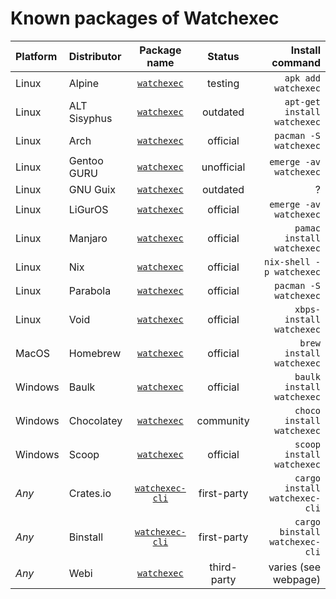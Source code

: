# Known packages of Watchexec

| Platform | Distributor | Package name | Status | Install command |
|:-|:-|:-:|:-:|-:|
| Linux | Alpine | [`watchexec`](https://pkgs.alpinelinux.org/packages?name=watchexec) | testing | `apk add watchexec` |
| Linux | ALT Sisyphus | [`watchexec`](https://packages.altlinux.org/en/sisyphus/srpms/watchexec/) | outdated | `apt-get install watchexec` |
| Linux | Arch | [`watchexec`](https://archlinux.org/packages/community/x86_64/watchexec/) | official | `pacman -S watchexec` |
| Linux | Gentoo GURU | [`watchexec`](https://gpo.zugaina.org/Overlays/guru/app-misc/watchexec) | unofficial | `emerge -av watchexec` |
| Linux | GNU Guix | [`watchexec`](https://guix.gnu.org/packages/watchexec-1.16.1/) | outdated | ? |
| Linux | LiGurOS | [`watchexec`](https://gitlab.com/liguros/liguros-repo/-/tree/stable/app-misc/watchexec) | official | `emerge -av watchexec` |
| Linux | Manjaro | [`watchexec`](https://software.manjaro.org/package/watchexec) | official | `pamac install watchexec` |
| Linux | Nix | [`watchexec`](https://search.nixos.org/packages?query=watchexec) | official | `nix-shell -p watchexec` |
| Linux | Parabola | [`watchexec`](https://www.parabola.nu/packages/?q=watchexec) | official | `pacman -S watchexec` |
| Linux | Void | [`watchexec`](https://github.com/void-linux/void-packages/tree/master/srcpkgs/watchexec) | official | `xbps-install watchexec` |
| MacOS | Homebrew | [`watchexec`](https://formulae.brew.sh/formula/watchexec) | official | `brew install watchexec` |
| Windows | Baulk | [`watchexec`](https://github.com/baulk/bucket/blob/master/bucket/watchexec.json) | official | `baulk install watchexec` |
| Windows | Chocolatey | [`watchexec`](https://community.chocolatey.org/packages/watchexec) | community | `choco install watchexec` |
| Windows | Scoop | [`watchexec`](https://github.com/ScoopInstaller/Main/blob/master/bucket/watchexec.json) | official | `scoop install watchexec` |
| _Any_ | Crates.io | [`watchexec-cli`](https://crates.io/crates/watchexec-cli) | first-party | `cargo install watchexec-cli` |
| _Any_ | Binstall | [`watchexec-cli`](https://crates.io/crates/watchexec-cli) | first-party | `cargo binstall watchexec-cli` |
| _Any_ | Webi | [`watchexec`](https://webinstall.dev/watchexec/) | third-party | varies (see webpage) |

